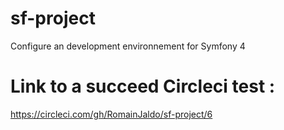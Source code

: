 # sf-project
Configure an development environnement for Symfony 4

# Link to a succeed Circleci test :
https://circleci.com/gh/RomainJaldo/sf-project/6
